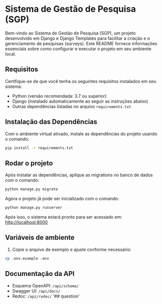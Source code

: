 # Sistema de Gestão de Pesquisa (SGP)

Bem-vindo ao Sistema de Gestão de Pesquisa (SGP), um projeto desenvolvido em Django e Django Templates para facilitar a criação e o gerenciamento de pesquisas (surveys). Este README fornece informações essenciais sobre como configurar e executar o projeto em seu ambiente local.

## Requisitos

Certifique-se de que você tenha os seguintes requisitos instalados em seu sistema:

- Python (versão recomendada: 3.7 ou superior)
- Django (instalado automaticamente ao seguir as instruções abaixo)
- Outras dependências listadas no arquivo `requirements.txt`


## Instalação das Dependências

Com o ambiente virtual ativado, instale as dependências do projeto usando o comando:
```bash
pip install -r requirements.txt
```


## Rodar o projeto

Após instalar as dependências, aplique as migrations no banco de dados com o comando:
```bash
python manage.py migrate
```

Agora o projeto jã pode ser inicializado com o comando:
```bash
python manage.py runserver
```

Após isso, o sistema estará pronto para ser acessado em:
[http://localhost:8000](http://localhost:8000)

## Variáveis de ambiente

1. Copie o arquivo de exemplo e ajuste conforme necessário:
```bash
cp .env.example .env
```

## Documentação da API

- Esquema OpenAPI: `/api/schema/`
- Swagger UI: `/api/docs/`
- Redoc: `/api/redoc/`
'## question' 
